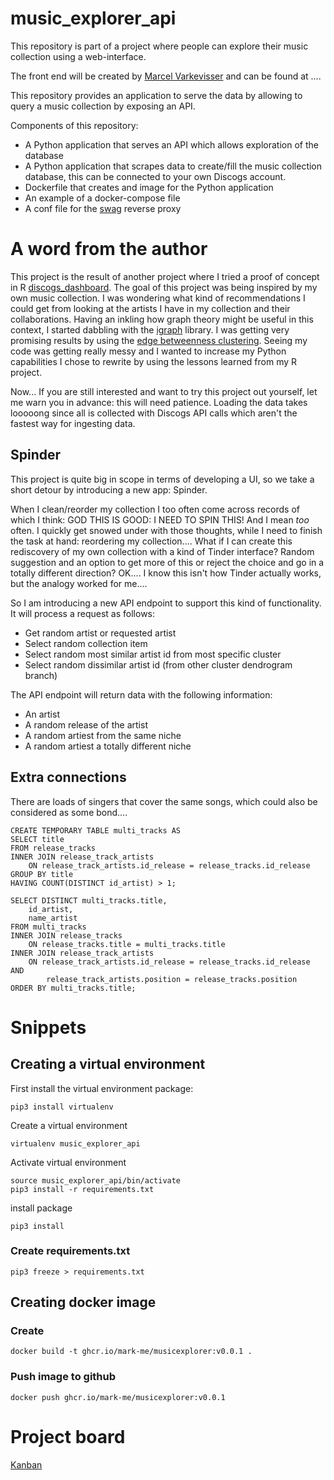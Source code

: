 # music_explorer_api

This repository is part of a project where people can explore their music collection using a web-interface.

The front end will be created by [Marcel Varkevisser](https://github.com/marcelvark) and can be found at ....

This repository provides an application to serve the data by allowing to query a music collection by exposing an API.

Components of this repository:
* A Python application that serves an API which allows exploration of the database
* A Python application that scrapes data to create/fill the music collection database, this can be connected to your own Discogs account.
* Dockerfile that creates and image for the Python application
* An example of a docker-compose file
* A conf file for the [swag](https://github.com/linuxserver/docker-swag) reverse proxy

# A word from the author

This project is the result of another project where I tried a proof of concept in R [discogs_dashboard](https://github.com/mark-me/discogs_dashboard). The goal of this project was being inspired by my own music collection. I was wondering what kind of recommendations I could get from looking at the artists I have in my collection and their collaborations. Having an inkling how graph theory might be useful in this context, I started dabbling with the [igraph](https://igraph.org/) library. I was getting very promising results by using the [edge betweenness clustering](https://igraph.org/r/html/latest/cluster_edge_betweenness.html). Seeing my code was getting really messy and I wanted to increase my Python capabilities I chose to rewrite by using the lessons learned from my R project.

Now... If you are still interested and want to try this project out yourself, let me warn you in advance: this will need patience. Loading the data takes looooong since all is collected with Discogs API calls which aren't the fastest way for ingesting data.

## Spinder

This project is quite big in scope in terms of developing a UI, so we take a short detour by introducing a new app: Spinder.

When I clean/reorder my collection I too often come across records of which I think: GOD THIS IS GOOD: I NEED TO SPIN THIS! And I mean _too_ often. I quickly get snowed under with those thoughts, while I need to finish the task at hand: reordering my collection.... What if I can create this rediscovery of my own collection with a kind of Tinder interface? Random suggestion and an option to get more of this or reject the choice and go in a totally different direction? OK.... I know this isn't how Tinder actually works, but the analogy worked for me....

So I am introducing a new API endpoint to support this kind of functionality. It will process a request as follows:
* Get random artist or requested artist
* Select random collection item
* Select random most similar artist id from most specific cluster
* Select random dissimilar artist id (from other cluster dendrogram branch)

The API endpoint will return data with the following information:
* An artist
* A random release of the artist
* A random artiest from the same niche
* A random artiest a totally different niche

## Extra connections

There are loads of singers that cover the same songs, which could also be considered as some bond....

```
CREATE TEMPORARY TABLE multi_tracks AS
SELECT title
FROM release_tracks
INNER JOIN release_track_artists
    ON release_track_artists.id_release = release_tracks.id_release
GROUP BY title
HAVING COUNT(DISTINCT id_artist) > 1;

SELECT DISTINCT multi_tracks.title,
    id_artist,
    name_artist
FROM multi_tracks
INNER JOIN release_tracks
    ON release_tracks.title = multi_tracks.title
INNER JOIN release_track_artists
    ON release_track_artists.id_release = release_tracks.id_release AND
        release_track_artists.position = release_tracks.position
ORDER BY multi_tracks.title;
```

# Snippets

## Creating a virtual environment

First install the virtual environment package:
```
pip3 install virtualenv
```
Create a virtual environment
```
virtualenv music_explorer_api
```

Activate virtual environment
```
source music_explorer_api/bin/activate
pip3 install -r requirements.txt
```

install package
```
pip3 install
```

### Create requirements.txt

```
pip3 freeze > requirements.txt
```

## Creating docker image

### Create

```
docker build -t ghcr.io/mark-me/musicexplorer:v0.0.1 .
```

### Push image to github

```
docker push ghcr.io/mark-me/musicexplorer:v0.0.1
```

# Project board

[Kanban](https://github.com/users/mark-me/projects/1)
